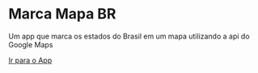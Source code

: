 # Marca Mapa BR
 Um app que marca os estados do Brasil em um mapa utilizando a api do Google Maps

<a href='https://s1lviuz.github.io/Marca-Mapa-BR/'><p>Ir para o App</p></a>
